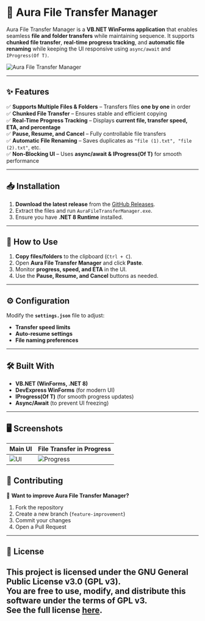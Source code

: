 # 🚀 Aura File Transfer Manager

Aura File Transfer Manager is a **VB.NET WinForms application** that enables seamless **file and folder transfers** while maintaining sequence. It supports **chunked file transfer**, **real-time progress tracking**, and **automatic file renaming** while keeping the UI responsive using `async/await` and `IProgress(Of T)`.

![Aura File Transfer Manager](https://via.placeholder.com/800x400?text=Aura+File+Transfer+Manager)

---

## ✨ Features

✅ **Supports Multiple Files & Folders** – Transfers files **one by one** in order  
✅ **Chunked File Transfer** – Ensures stable and efficient copying  
✅ **Real-Time Progress Tracking** – Displays **current file, transfer speed, ETA, and percentage**  
✅ **Pause, Resume, and Cancel** – Fully controllable file transfers  
✅ **Automatic File Renaming** – Saves duplicates as `"file (1).txt", "file (2).txt"`, etc.  
✅ **Non-Blocking UI** – Uses **async/await & IProgress(Of T)** for smooth performance  

---

## 📥 Installation

1. **Download the latest release** from the [GitHub Releases](https://github.com/your-username/Aura-File-Transfer-Manager/releases).  
2. Extract the files and run `AuraFileTransferManager.exe`.  
3. Ensure you have **.NET 8 Runtime** installed.  

---

## 📌 How to Use

1. **Copy files/folders** to the clipboard (`Ctrl + C`).  
2. Open **Aura File Transfer Manager** and click **Paste**.  
3. Monitor **progress, speed, and ETA** in the UI.  
4. Use the **Pause, Resume, and Cancel** buttons as needed.  

---

## ⚙️ Configuration

Modify the **`settings.json`** file to adjust:  
- **Transfer speed limits**  
- **Auto-resume settings**  
- **File naming preferences**  

---

## 🛠️ Built With

- **VB.NET (WinForms, .NET 8)**
- **DevExpress WinForms** (for modern UI)
- **IProgress(Of T)** (for smooth progress updates)
- **Async/Await** (to prevent UI freezing)

---

## 🖥️ Screenshots

| Main UI | File Transfer in Progress |
|---------|--------------------------|
| ![UI](https://via.placeholder.com/400x200?text=Main+UI) | ![Progress](https://via.placeholder.com/400x200?text=File+Transfer+Progress) |


## 🤝 Contributing

🚀 **Want to improve Aura File Transfer Manager?**  
1. Fork the repository  
2. Create a new branch (`feature-improvement`)  
3. Commit your changes  
4. Open a Pull Request  

---

## 📜 License

This project is licensed under the **GNU General Public License v3.0 (GPL v3)**.  
You are free to **use, modify, and distribute** this software under the terms of **GPL v3**.  
See the full license [here](https://www.gnu.org/licenses/gpl-3.0.html).
---

